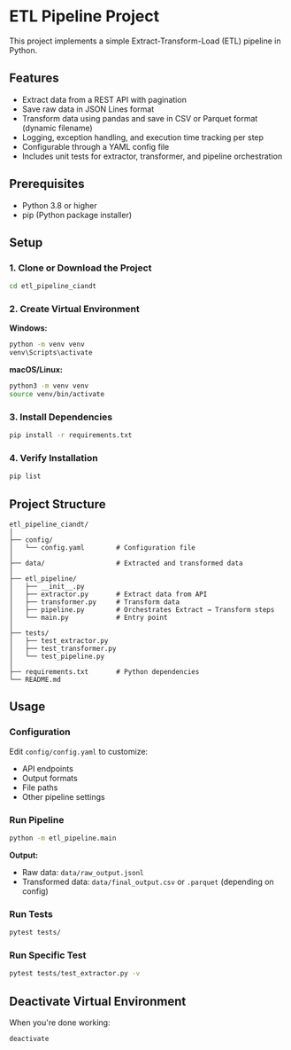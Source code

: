 # ETL Pipeline Project

This project implements a simple Extract-Transform-Load (ETL) pipeline in Python.

## Features
- Extract data from a REST API with pagination
- Save raw data in JSON Lines format
- Transform data using pandas and save in CSV or Parquet format (dynamic filename)
- Logging, exception handling, and execution time tracking per step
- Configurable through a YAML config file
- Includes unit tests for extractor, transformer, and pipeline orchestration

## Prerequisites
- Python 3.8 or higher
- pip (Python package installer)

## Setup

### 1. Clone or Download the Project
```bash
cd etl_pipeline_ciandt
```

### 2. Create Virtual Environment

**Windows:**
```bash
python -m venv venv
venv\Scripts\activate
```

**macOS/Linux:**
```bash
python3 -m venv venv
source venv/bin/activate
```

### 3. Install Dependencies
```bash
pip install -r requirements.txt
```

### 4. Verify Installation
```bash
pip list
```

## Project Structure
```
etl_pipeline_ciandt/
│
├── config/
│   └── config.yaml        # Configuration file
│
├── data/                  # Extracted and transformed data
│
├── etl_pipeline/
│   ├── __init__.py
│   ├── extractor.py       # Extract data from API
│   ├── transformer.py     # Transform data
│   ├── pipeline.py        # Orchestrates Extract → Transform steps
│   └── main.py            # Entry point
│
├── tests/
│   ├── test_extractor.py
│   ├── test_transformer.py
│   └── test_pipeline.py
│
├── requirements.txt       # Python dependencies
└── README.md
```

## Usage

### Configuration
Edit `config/config.yaml` to customize:
- API endpoints
- Output formats
- File paths
- Other pipeline settings

### Run Pipeline
```bash
python -m etl_pipeline.main
```

**Output:**
- Raw data: `data/raw_output.jsonl`
- Transformed data: `data/final_output.csv` or `.parquet` (depending on config)

### Run Tests
```bash
pytest tests/
```

### Run Specific Test
```bash
pytest tests/test_extractor.py -v
```

## Deactivate Virtual Environment
When you're done working:
```bash
deactivate
```


